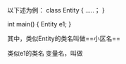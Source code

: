 以下述为例：
class Entity
{
	.....；
}

int main()
{
	Entity e1;
}

其中，类似Entity的类名叫做==小区名==

类似e1的类名 变量名，叫做